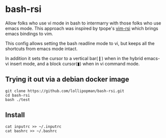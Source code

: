 # bash-rsi

Allow folks who use vi mode in bash to intermarry with those folks who use
emacs mode. This approach was inspired by tpope's
[vim-rsi](https://github.com/tpope/vim-rsi) which brings emacs bindings to vim.

This config allows setting the bash readline mode to vi, but keeps all the
shortcuts from emacs mode intact.

In addition it sets the cursor to a vertical bar(❙) when in the hybrid emacs-vi
insert mode, and a block cursor(▮) when in vi command mode.

## Trying it out via a debian docker image

```
git clone https://github.com/lollipopman/bash-rsi.git
cd bash-rsi
bash ./test
```


## Install

```
cat inputrc >> ~/.inputrc
cat bashrc >> ~/.bashrc
```
